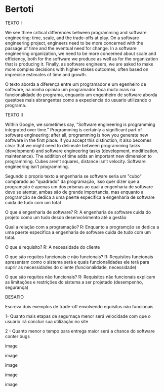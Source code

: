 # Bertoti

TEXTO I

We see three critical differences between programming and software engineering: time, scale, and the trade-offs at play. On a software engineering project, engineers need to be more concerned with the passage of time and the eventual need for change. In a software engineering organization, we need to be more concerned about scale and efficiency, both for the software we produce as well as for the organization that is producing it. Finally, as software engineers, we are asked to make more complex decisions with higher-stakes outcomes, often based on imprecise estimates of time and growth.

O texto aborda a diferença entre um programador e um egenheiro de software, na minha opinião um programador foca muito mais na funcionalidade do programa, enquanto um engenheiro de software aborda questoes mais abrangentes como a expeciencia do usuario utilizando o programa.

TEXTO II

Within Google, we sometimes say, “Software engineering is programming integrated over time.” Programming is certainly a significant part of software engineering: after all, programming is how you generate new software in the first place. If you accept this distinction, it also becomes clear that we might need to delineate between programming tasks (development) and software engineering tasks (development, modification, maintenance). The addition of time adds an important new dimension to programming. Cubes aren’t squares, distance isn’t velocity. Software engineering isn’t programming.

Segundo o proprio texto a engenharia se software seria um "cubo" comparado ao "quadrado" da programação, isso quer dizer que a programção é apenas um dos prismas ao qual a engenharia de software deve se atentar, ambas são de grande importancia, mas enquanto a programção se dedica a uma paerte especifica a engenharia de software cuida de tudo com um total

O que é engenharia de software? R: A engenharia de software cuida do projeto como um tudo desdo desenvolvimento até a gestão

Qual a relação com a programação? R: Enquanto a programção se dedica a uma paerte especifica a engenharia de software cuida de tudo com um total.

O que é requisito? R: A necessidade do cliente

O que são requitos funcionais e não funcionais? R: Requisitos funcionais apresentam como o sistema será e quais funcionalidades ele terá para suprir as necessidades do cliente (funcionalidade, necessidade)

O que são requitos não funcionais? R: Requisitos não funcionais explicam as limitações e restrições do sistema a ser projetado (desempenho, segurança)

DESAFIO

Escreva dois exemplos de trade-off envolvendo equisitos não funcionais

1- Quanto mais etapas de segurnaça menor será velocidade com que o usuario irá concluir sua utilização no site

2 - Quanto menor o tempo para entrega maior será a chance do software conter bugs

image

image

image

image

image
